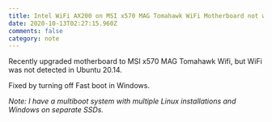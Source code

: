 ```yaml
---
title: Intel WiFi AX200 on MSI x570 MAG Tomahawk WiFi Motherboard not working
date: 2020-10-13T02:27:15.960Z
comments: false
category: note
---
```

Recently upgraded motherboard to MSI x570 MAG Tomahawk Wifi, but WiFi was not detected in Ubuntu 20.14.
<!--more-->
Fixed by turning off Fast boot in Windows.

*Note: I have a multiboot system with multiple Linux installations and Windows on separate SSDs.*

